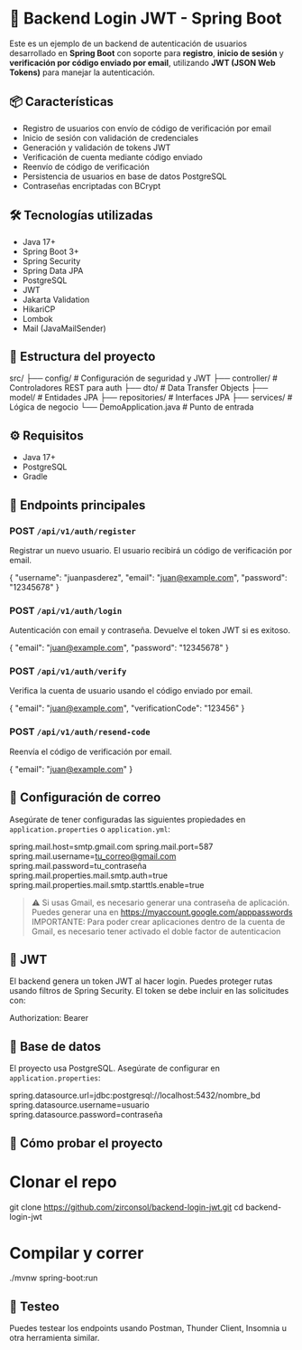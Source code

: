 
# 🔐 Backend Login JWT - Spring Boot

Este es un ejemplo de un backend de autenticación de usuarios desarrollado en **Spring Boot** con soporte para **registro**, **inicio de sesión** y **verificación por código enviado por email**, utilizando **JWT (JSON Web Tokens)** para manejar la autenticación.

## 📦 Características

- Registro de usuarios con envío de código de verificación por email
- Inicio de sesión con validación de credenciales
- Generación y validación de tokens JWT
- Verificación de cuenta mediante código enviado
- Reenvío de código de verificación
- Persistencia de usuarios en base de datos PostgreSQL
- Contraseñas encriptadas con BCrypt

## 🛠️ Tecnologías utilizadas

- Java 17+
- Spring Boot 3+
- Spring Security
- Spring Data JPA
- PostgreSQL
- JWT
- Jakarta Validation
- HikariCP
- Lombok
- Mail (JavaMailSender)

## 📂 Estructura del proyecto

src/
├── config/                  # Configuración de seguridad y JWT
├── controller/              # Controladores REST para auth
├── dto/                     # Data Transfer Objects
├── model/                   # Entidades JPA
├── repositories/            # Interfaces JPA
├── services/                # Lógica de negocio
└── DemoApplication.java     # Punto de entrada

## ⚙️ Requisitos

- Java 17+
- PostgreSQL
- Gradle

## 🧪 Endpoints principales

### POST `/api/v1/auth/register`

Registrar un nuevo usuario. El usuario recibirá un código de verificación por email.

{
  "username": "juanpasderez",
  "email": "juan@example.com",
  "password": "12345678"
}

### POST `/api/v1/auth/login`

Autenticación con email y contraseña. Devuelve el token JWT si es exitoso.

{
  "email": "juan@example.com",
  "password": "12345678"
}

### POST `/api/v1/auth/verify`

Verifica la cuenta de usuario usando el código enviado por email.

{
  "email": "juan@example.com",
  "verificationCode": "123456"
}

### POST `/api/v1/auth/resend-code`

Reenvía el código de verificación por email.

{
  "email": "juan@example.com"
}

## 📧 Configuración de correo

Asegúrate de tener configuradas las siguientes propiedades en `application.properties` o `application.yml`:

spring.mail.host=smtp.gmail.com
spring.mail.port=587
spring.mail.username=tu_correo@gmail.com
spring.mail.password=tu_contraseña
spring.mail.properties.mail.smtp.auth=true
spring.mail.properties.mail.smtp.starttls.enable=true

> ⚠️ Si usas Gmail, es necesario generar una contraseña de aplicación. Puedes generar una en https://myaccount.google.com/apppasswords
IMPORTANTE: Para poder crear aplicaciones dentro de la cuenta de Gmail, es necesario tener activado el doble factor de autenticacion

## 🔐 JWT

El backend genera un token JWT al hacer login. Puedes proteger rutas usando filtros de Spring Security. El token se debe incluir en las solicitudes con:

Authorization: Bearer <token>

## 🧾 Base de datos

El proyecto usa PostgreSQL. Asegúrate de configurar en `application.properties`:

spring.datasource.url=jdbc:postgresql://localhost:5432/nombre_bd
spring.datasource.username=usuario
spring.datasource.password=contraseña

## 🚀 Cómo probar el proyecto

# Clonar el repo
git clone https://github.com/zirconsol/backend-login-jwt.git
cd backend-login-jwt

# Compilar y correr
./mvnw spring-boot:run

## 🧪 Testeo

Puedes testear los endpoints usando Postman, Thunder Client, Insomnia u otra herramienta similar.
